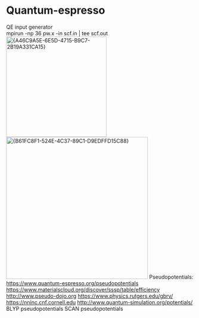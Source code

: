 # Quantum-espresso
QE input generator           
mpirun -np 36 pw.x -in scf.in | tee scf.out
<img width="269" alt="{A46C9A5E-6E5D-4715-B9C7-2B19A331CA15}" src="https://github.com/user-attachments/assets/f5e098df-c77e-42e1-b1e8-5f6117b38235">
<img width="380" alt="{B61FC8F1-524E-4C37-89C1-D9EDFFD15C88}" src="https://github.com/user-attachments/assets/a93c225f-65c3-4d3b-977b-dac73808d9d0">
Pseudopotentials:
https://www.quantum-espresso.org/pseudopotentials  
https://www.materialscloud.org/discover/sssp/table/efficiency  
http://www.pseudo-dojo.org
https://www.physics.rutgers.edu/gbrv/
https://nninc.cnf.cornell.edu
http://www.quantum-simulation.org/potentials/
BLYP pseudopotentials
SCAN pseudopotentials




